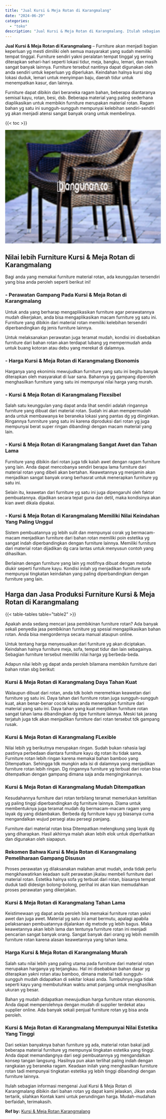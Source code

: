 ```yaml
---
title: "Jual Kursi & Meja Rotan di Karangmalang"
date: "2024-06-29"
categories: 
  - "toko"
description: "Jual Kursi & Meja Rotan di Karangmalang. Itulah sebagian informasi mengenai Jual Kursi & Meja Rotan di Karangmalang dibikin dari bahan rotan yg dapat kami je..."
---
```


**Jual Kursi & Meja Rotan di Karangmalang** – Furniture akan menjadi bagian keperluan yg mesti dimiliki oleh semua masyarakat yang sudah memiliki tempat tinggal. Furniture sendiri yakni peralatan tempat tinggal yg sering diterapkan sehari-hari seperti lokasi tidur, meja, bangku, lemari, dan masih sangat banyak lainnya. Furniture tersebut nantinya dapat digunakan oleh anda sendiri untuk keperluan yg diperlukan. Keindahan halnya kursi sbg lokasi duduk, lemari untuk menyimpan baju, daerah tidur untuk menempatkan kasur, dan lainnya.

Furniture dapat dibikin dari beraneka ragam bahan, beberapa diantaranya semisal kayu, rotan, besi, dsb. Beberapa material yang paling sederhana diaplikasikan untuk membikin furniture merupakan material rotan. Ragam bahan yg satu ini sungguh-sungguh mempunyai kelebihan sendiri-sendiri yg akan menjadi atensi sangat banyak orang untuk membelinya.

{{< toc >}}

![Jual Kursi & Meja Rotan di Karangmalang](/images/kursi-meja-rotan-murah29.png)

## Nilai lebih Furniture Kursi & Meja Rotan di Karangmalang

Bagi anda yang memakai furniture material rotan, ada keunggulan tersendiri yang bisa anda peroleh seperti berikut ini!

### \- Perawatan Gampang Pada Kursi & Meja Rotan di Karangmalang

Untuk anda yang berharap mengaplikasikan furniture agar perawatannya mudah dikerjakan, anda bisa mengaplikasikan macam furniture yg satu ini. Furniture yang dibikin dari material rotan memiliki kelebihan tersendiri diperbandingkan dg jenis furniture lainnya.

Untuk melaksanakan perawatan juga teramat mudah, kondisi ini disebabkan furniture dari bahan rotan akan terdapat lubang yg mempermudah anda untuk buang kotoran atau debu yang merekat di dalamnya.

### \- Harga Kursi & Meja Rotan di Karangmalang Ekonomis

Harganya yang ekonimis mewujudkan furniture yang satu ini begitu banyak diterapkan oleh masyarakat di luar sana. Bahannya yg gampang diperoleh menghasilkan furniture yang satu ini mempunyai nilai harga yang murah.

### \- Kursi & Meja Rotan di Karangmalang Flexsibel

Salah satu keunggulan yang dapat anda lihat sendiri adalah ringannya furniture yang dibuat dari material rotan. Sudah ini akan mempermudah anda untuk membawanya ke beraneka lokasi yang pantas dg yg diinginkan. Ringannya funrniture yang satu ini karena diproduksi dari rotan yg juga mempunyai berat super ringan dibandingi dengan macam material yang lain.

### \- Kursi & Meja Rotan di Karangmalang Sangat Awet dan Tahan Lama

Furniture yang dibikin dari rotan juga tdk kalah awet dengan ragam furniture yang lain. Anda dapat mencobanya sendiri berapa lama furniture dari material rotan yang dibeli akan bertahan. Keawetannya yg menjamin akan menjadikan sangat banyak orang berhasrat untuk menerapkan furniture yg satu ini.

Selain itu, keawetan dari furniture yg satu ini juga dipengaruhi oleh faktor pembuatannya. dijadikan secara tepat guna dan detil, maka kondisinya akan kian awet dikala dipakai.

### \- Kursi & Meja Rotan di Karangmalang Memiliki Nilai Keindahan Yang Paling Unggul

Sistem pembuatannya yg lebih sulit dan mempunyai corak yg bermacam-macam menjadikan furniture dari bahan rotan memiliki poin estetika yg sangat indah diperbandingkan dengan furniture lainnya. Memiliki furniture dari material rotan dijadikan dg cara lantas untuk menyusun contoh yang dihasilkan.

Berlainan dengan furniture yang lain yg motifnya dibuat dengan metode diukir seperti furniture kayu. Kondisi inilah yg menjadikan furniture sofa mempunyai tingkatan keindahan yang paling diperbandingkan dengan furniture yang lain.

## Harga dan Jasa Produksi Furniture Kursi & Meja Rotan di Karangmalang

{{< table-tables table="table2" >}}

Apakah anda sedang mencari jasa pembikinan furniture rotan? Ada banyak sekali penyedia jasa pembikinan furniture yg spesial mengaplikasikan bahan rotan. Anda bisa mengordernya secara manual ataupun online.

Untuk tentang harga menyesuaikan dari furniture yg akan diciptakan. Keindahan halnya furniture meja, sofa, tempat tidur dan lain sebagainya. Sebagian furniture tersebut memiliki nilai harga yg berbeda-beda.

Adapun nilai lebih yg dapat anda peroleh bilamana membikin furniture dari bahan rotan sbg berikut:

### Kursi & Meja Rotan di Karangmalang Daya Tahan Kuat

Walaupun dibuat dari rotan, anda tdk boleh meremehkan keawetan dari furniture yg satu ini. Daya tahan dari furniture rotan juga sungguh-sungguh kuat, akan benar-benar cocok kalau anda menerapkan furniture dari material yang satu ini. Daya tahan yang kuat menjdikan furniture rotan sangat tahan lama dibandingkan dg tipe furniture lainnya. Meski tak jarang terjatuh juga tdk akan menjadikan furniture dari rotan tersebut tdk gampang rusak.

### Kursi & Meja Rotan di Karangmalang FLexible

Nilai lebih yg berikutnya merupakan ringan. Sudah bukan rahasia lagi pastinya perbedaan diantara furniture kayu dg rotan itu tidak sama. Furniture rotan lebih ringan karena memakai bahan bamboo yang Ditempatkan. Sehingga tdk mungkin ada isi di dalamnya yang menjadikan furniture rotan lebih ringan. Dg ringannya furniture yg terbuat dari rotan bisa ditempatkan dengan gampang dimana saja anda menginginkannya.

### Kursi & Meja Rotan di Karangmalang Mudah Ditempatkan

Kesudahannya furniture dari rotan terbilang teramat memerlukan ketelitian yg paling tinggi diperbandingkan dg furniture lainnya. Diama untuk membentuknya juga teramat mudah dg bermacam-macam ragam yang layak dg yang didambakan. Berbeda dg furniture kayu yg biasanya cuma mengandalkan wujud persegi atau persegi panjang.

Furniture dari material rotan bisa Ditempatkan melengkung yang layak dg yang diharapkan. Hasil akhirnya malah akan lebih elok untuk diperhatikan dan digunakan oleh siapapun.

### Rekomen Bahwa Kursi & Meja Rotan di Karangmalang Pemeliharaan Gampang Disusun

Proses perawatan yg dilaksanakan malahan amat mudah, anda tidak perlu mengkhawatirkan keadaan sulit perawatan jikalau membeli furniture dari material rotan. Estetika halnya sofa yg terbuat dari rotan, biasanya tempat duduk tadi didesign bolong-bolong, perihal ini akan kian memudahkan proses perawatan yang dikerjakan.

### Kursi & Meja Rotan di Karangmalang Tahan Lama

Keistimewaan yg dapat anda peroleh bila memakai furniture rotan yakni awet dan juga awet. Material yg satu ini amat bermutu, apalagi apabila pelaksanaan pembuatannya dijalankan dg metode yg lebih bagus. Maka keawetannya akan lebih lama dan tentunya furniture rotan ini menjadi pencarian sangat banyak orang. Sangat banyak dari orang yg lebih memilih furniture rotan karena alasan keawetannya yang tahan lama.

### Harga Kursi & Meja Rotan di Karangmalang Murah

Salah satu nilai lebih yang paling utama pada furniture dari material rotan merupakan harganya yg terjangkau. Hal ini disebabkan bahan dasar yg diterapkan yakni rotan atau bamboo, dimana material tadi sungguh-sungguh mudah didapatkan di sekitar lokasi anda. Tumbuhnya juga tidak seperti kayu yang membutuhkan waktu amat panjang untuk menghasilkan ukuran yg besar.

Bahan yg mudah didapatkan mewujudkan harga furniture rotan ekonomis. Anda dapat memperolehnya dengan mudah di supplier terdekat atau supplier online. Ada banyak sekali penjual furniture rotan yg bisa anda peroleh.

### Kursi & Meja Rotan di Karangmalang Mempunyai Nilai Estetika Yang Tinggi

Dari sekian banyaknya bahan furniture yg ada, material rotan bakal jadi beberapa material furniture yg mempunyai tingkatan estetika yang tinggi. Anda dapat memandangnya dari segi pembuatannya yg mengandalkan konsep tangan langsung. Hasilnya pun akan terlihat paling indah dengan rangkaian yg beraneka ragam. Keadaan inilah yang menghasilkan furniture rotan tadi mempunyai tingkatan estetika yg lebih tinggi dibandingi dengan furniture lainnya.

Itulah sebagian informasi mengenai Jual Kursi & Meja Rotan di Karangmalang dibikin dari bahan rotan yg dapat kami jelaskan, Jikan anda tertarik, silahkan Kontak kami untuk perundingan harga. Mudah-mudahan berfaidah, terimakasih.

**Ref by:** [Kursi & Meja Rotan Karangmalang](https://id.wikipedia.org/wiki/Kursi)
